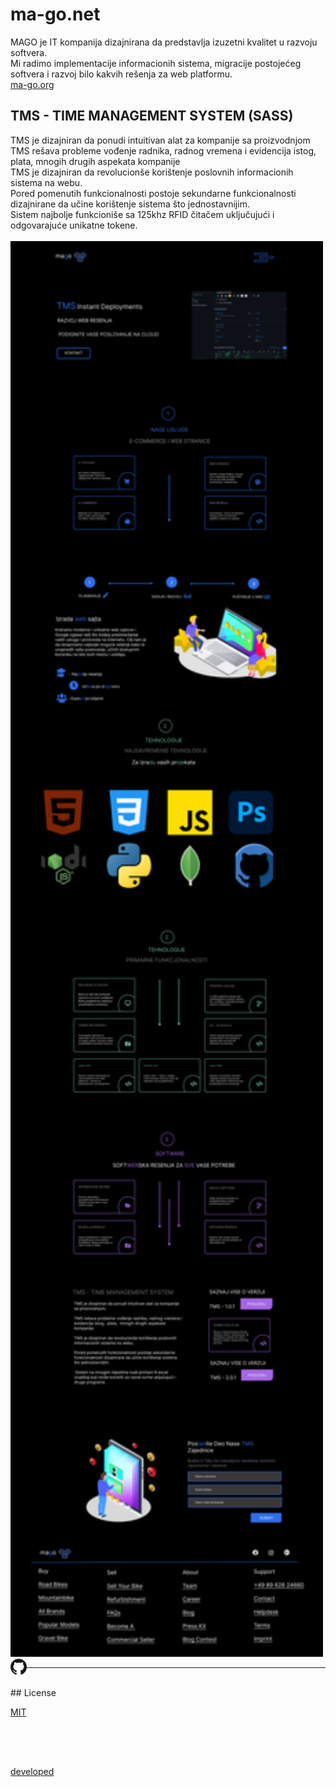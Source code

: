 


<h1>ma-go.net</h1>


<div>
MAGO je IT kompanija dizajnirana da predstavlja izuzetni kvalitet u razvoju softvera.
</div>

<div>
Mi radimo implementacije informacionih sistema, migracije postojećeg softvera i razvoj bilo kakvih rešenja za web platformu.
</div>
<a href="https://ma-go.org/" target="_blank">ma-go.org</a>

<h2>TMS - TIME MANAGEMENT SYSTEM (SASS) </h2>

<div>TMS je dizajniran da ponudi intuitivan alat za kompanije sa proizvodnjom</div>
<div>
TMS rešava probleme vođenje radnika, radnog vremena i evidencija istog, plata, mnogih drugih aspekata kompanije
</div>

<div>
TMS je dizajniran da revolucionše korištenje poslovnih informacionih sistema na webu.
</div>

<div>
Pored pomenutih funkcionalnosti postoje sekundarne funkcionalnosti dizajnirane da učine korištenje sistema što jednostavnijim.
</div>

<div>
Sistem najbolje funkcioniše sa 125khz RFID čitačem uključujući i odgovarajuće unikatne tokene.

</div>



</br>



  <img src="./website.png" heigt="500" width="500" />
  
  



<img align="left" alt="GitHub" width="26px" src="https://raw.githubusercontent.com/github/explore/78df643247d429f6cc873026c0622819ad797942/topics/github/github.png" />


<hr></hr>

</br>
## License

[MIT](https://choosealicense.com/licenses/mit/)


</br>
</br>

##
[developed](https://github.com/goranivankovic)
